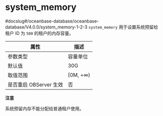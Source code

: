 system_memory 
==================================
#docslug#/oceanbase-database/oceanbase-database/V4.0.0/system_memory-1-2-3
`system_memory` 用于设置系统预留给租户 ID 为 `500` 的租户的内存容量。


|      **属性**      |  **描述**   |
|------------------|-----------|
| 参数类型             | 容量单位      |
| 默认值              | 30G       |
| 取值范围             | \[0M, +∞) |
| 是否重启 OBServer 生效 | 否         |


**注意**



系统预留内存不能分配给普通租户使用。
